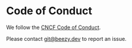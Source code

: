 # Code of Conduct

We follow the [CNCF Code of Conduct](https://github.com/cncf/foundation/blob/master/code-of-conduct.md).

Please contact git@beezy.dev to report an issue.